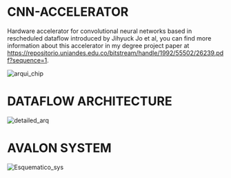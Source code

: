 # CNN-ACCELERATOR
Hardware accelerator for convolutional neural networks based in rescheduled dataflow introduced by Jihyuck Jo et al, you can find more information about this accelerator in my degree project paper at https://repositorio.uniandes.edu.co/bitstream/handle/1992/55502/26239.pdf?sequence=1.


![arqui_chip](https://user-images.githubusercontent.com/47645091/172915146-1f963266-3a2f-4342-b404-da749a1ba707.png)

# DATAFLOW ARCHITECTURE


![detailed_arq](https://user-images.githubusercontent.com/47645091/172915726-80be5ca7-0af3-4ce4-ba30-2a793b681a7f.png)


# AVALON SYSTEM

![Esquematico_sys](https://user-images.githubusercontent.com/47645091/172916317-0a5fd750-984f-44cd-a74a-4ec11ee7fed0.png)
